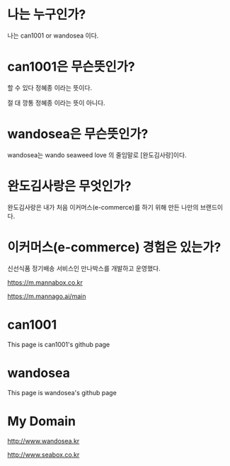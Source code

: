 # 나는 누구인가?
나는 can1001 or wandosea 이다.

# can1001은 무슨뜻인가?
할 수 있다 정혜종 이라는 뜻이다.

절 대 깡통 정혜종 이라는 뜻이 아니다.

# wandosea은 무슨뜻인가?
wandosea는 wando seaweed love 의 줄임말로 [완도김사랑]이다. 

# 완도김사랑은 무엇인가?
완도김사랑은 내가 처음 이커머스(e-commerce)를 하기 위해 만든 나만의 브랜드이다.

# 이커머스(e-commerce) 경험은 있는가?
신선식품 정기배송 서비스인 만나박스를 개발하고 운영했다.

https://m.mannabox.co.kr

https://m.mannago.ai/main

# can1001
This page is can1001's github page

# wandosea
This page is wandosea's github page

# My Domain
http://www.wandosea.kr

http://www.seabox.co.kr
